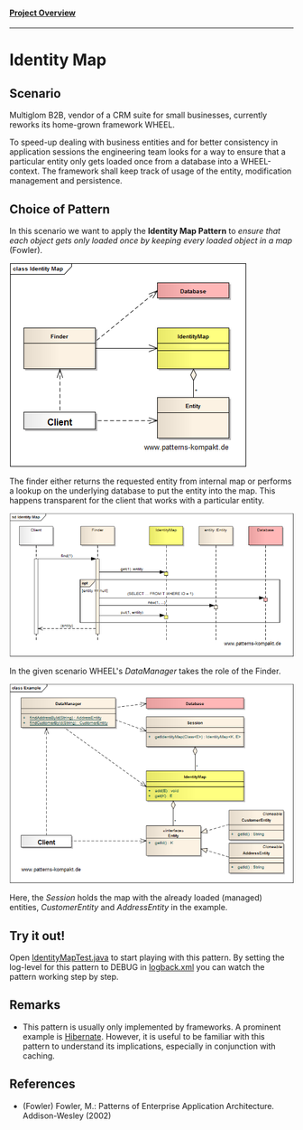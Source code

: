 #### [Project Overview](../../../../../../../README.md)
----

# Identity Map

## Scenario

Multiglom B2B, vendor of a CRM suite for small businesses, currently reworks its home-grown framework WHEEL.

To speed-up dealing with business entities and for better consistency in application sessions the engineering team looks
for a way to ensure that a particular entity only gets loaded once from a database into a WHEEL-context. The framework shall keep track of usage of the entity, modification management and persistence.

## Choice of Pattern
In this scenario we want to apply the **Identity Map Pattern** to _ensure that each object gets only loaded once by keeping every loaded object in a map_ (Fowler). 

![Test](../../../../../../../doc/patterns/images/identity_map_cn.png)

The finder either returns the requested entity from internal map or performs a lookup on the underlying database to put the entity into the map. This happens transparent for the client that works with a particular entity.

![Test](../../../../../../../doc/patterns/images/identity_map_dn.png)

In the given scenario WHEEL's _DataManager_ takes the role of the Finder. 

![Test](../../../../../../../doc/patterns/images/identity_map_cx.png)

Here, the _Session_ holds the map with the already loaded (managed) entities, _CustomerEntity_ and _AddressEntity_ in the example.


## Try it out!

Open [IdentityMapTest.java](IdentityMapTest.java) to start playing with this pattern. By setting the log-level for this pattern to DEBUG in [logback.xml](../../../../../../../src/main/resources/logback.xml) you can watch the pattern working step by step.

## Remarks
* This pattern is usually only implemented by frameworks. A prominent example is [Hibernate](https://hibernate.org/). However, it is useful to be familiar with this pattern to understand its implications, especially in conjunction with caching.

## References

* (Fowler) Fowler, M.: Patterns of Enterprise Application Architecture. Addison-Wesley (2002)


